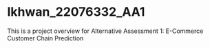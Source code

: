 # Ikhwan_22076332_AA1
This is a project overview for Alternative Assessment 1: E-Commerce Customer Chain Prediction

